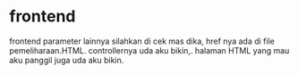 # frontend
frontend parameter lainnya
silahkan di cek mas dika, href nya ada di file pemeliharaan.HTML. controllernya uda aku bikin,. halaman HTML yang mau aku panggil juga uda aku bikin. 
